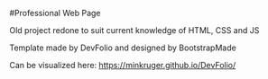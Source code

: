 #Professional Web Page

Old project redone to suit current knowledge of HTML, CSS and JS

Template made by DevFolio and designed by BootstrapMade

Can be visualized here:
https://minkruger.github.io/DevFolio/
